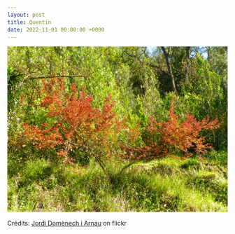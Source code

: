 ```yaml
---
layout: post
title: Quentin
date: 2022-11-01 00:00:00 +0000
---
```


![Quentin](/images/2022-11-01.jpg)

Crédits: [Jordi Domènech i Arnau](https://www.flickr.com/people/ziol/) on flickr
